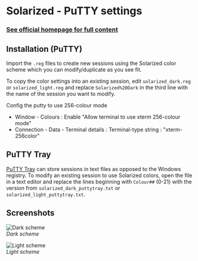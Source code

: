 Solarized - PuTTY settings
==========================

### [See official homepage for full content](http://ethanschoonover.com/solarized)

Installation (PuTTY)
--------------------

Import the `.reg` files to create new sessions using the Solarized color scheme which you can modify/duplicate as you see fit.

To copy the color settings into an existing session, edit `solarized_dark.reg` or `solarized_light.reg` and replace `Solarized%20Dark` in the third line with the name of the session you want to modify.

Config the putty to use 256-colour mode
- Window - Colours : Enable "Allow terminal to use xterm 256-colour mode"
- Connection - Data - Terminal details : Terminal-type string : "xterm-256color"

PuTTY Tray
----------

[PuTTY Tray](http://haanstra.eu/putty/) can store sessions in text files as opposed to the Windows registry. To modify an existing session to use Solarized colors, open the file in a text editor and replace the lines beginning with `Colour##` (0-21) with the version from `solarized_dark_puttytray.txt` or `solarized_light_puttytray.txt`.

Screenshots
-----------

![Dark scheme](https://github.com/brantb/solarized/raw/putty/putty-colors-solarized/dark.png)  
*Dark scheme*

![Light scheme](https://github.com/brantb/solarized/raw/putty/putty-colors-solarized/light.png)  
*Light scheme*

